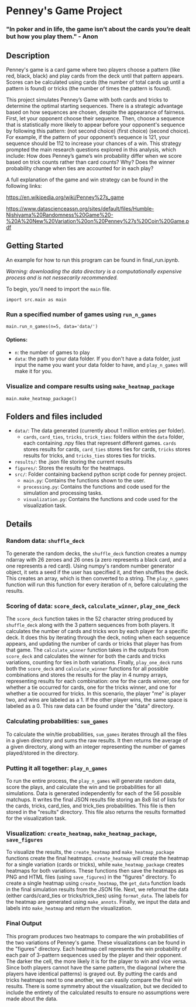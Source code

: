 # Penney's Game Project

###  "In poker and in life, the game isn’t about the cards you’re dealt but how you play them." - Anon

## Description
Penney's game is a card game where two players choose a pattern (like red, black, black) and play cards from the deck until that pattern appears. Scores can be calculated using cards (the number of total cards up until a pattern is found) or tricks (the number of times the pattern is found).

This project simulates Penney’s Game with both cards and tricks to determine the optimal starting sequences. There is a strategic advantage based on how sequences are chosen, despite the appearance of fairness. First, let your opponent choose their sequence. Then, choose a sequence that is statistically more likely to appear before your opponent's sequence by following this pattern: (not second choice) (first choice) (second choice). For example, if the pattern of your opponent’s sequence is 121, your sequence should be 112 to increase your chances of a win. This strategy prompted the main research questions explored in this analysis, which include:
How does Penney’s game’s win probability differ when we score based on trick counts rather than card counts? Why?
Does the winner probability change when ties are accounted for in each play?

A full explanation of the game and win strategy can be found in the following links:

https://en.wikipedia.org/wiki/Penney%27s_game

https://www.datascienceassn.org/sites/default/files/Humble-Nishiyama%20Randomness%20Game%20-%20A%20New%20Variation%20on%20Penney%27s%20Coin%20Game.pdf


## Getting Started

An example for how to run this program can be found in final_run.ipynb.

*Warning: downloading the data directory is a computationally expensive process and is not nessecarily recommended.*

To begin, you'll need to import the `main` file.
```
import src.main as main
```

### Run a specified number of games using `run_n_games`
```
main.run_n_games(n=5, data='data/')
```
#### Options:
- `n`: the number of games to play
- `data`: the path to your data folder. If you don't have a data folder, just input the name you want your data folder to have, and `play_n_games` will make it for you.

### Visualize and compare results using `make_heatmap_package`

```
main.make_heatmap_package()
```

## Folders and files included
- `data/`: The data generated (currently about 1 million entries per folder).
    - `cards`, `card_ties`, `tricks`, `trick_ties`: folders within the `data` folder, each containing .npy files that represent different games. `cards` stores results for cards, `card_ties` stores ties for cards, `tricks` stores results for tricks, and `tricks_ties` stores ties for tricks.
- `results/`: the .json file storing the current results
- `figures/`: Stores the results for the heatmaps.
- `src/`: Folder containing backend python script code for penney project.
    - `main.py`: Contains the functions shown to the user.
    - `processing.py`: Contains the functions and code used for the simulation and processing tasks.
    - `visualization.py`: Contains the functions and code used for the visualization task.

## Details

### Random data: `shuffle_deck`
To generate the random decks, the `shuffle_deck` function creates a numpy ndarray with 26 zeroes and 26 ones (a zero represents a black card, and a one represents a red card). Using numpy's random number generator object, it sets a seed if the user has specified it, and then shuffles the deck. This creates an array, which is then converted to a string.  The `play_n_games` function will run this function for every iteration of n, before calculating the results.

### Scoring of data: `score_deck`, `calculate_winner`, `play_one_deck`
The `score_deck` function takes in the 52 character string produced by `shuffle_deck` along with the 3 pattern sequences from both players. It calculates the number of cards and tricks won by each player for a specific deck. It does this by iterating through the deck, noting when each sequence appears, and updating the number of cards or tricks that player has from that game. The `calculate_winner` function takes in the outputs from `score_deck` and calculates the winner for both the cards and tricks variations, counting for ties in both variations. Finally, `play_one_deck` runs both the `score_deck` and `calculate_winner` functions for all possible combinations and stores the results for the play in 4 numpy arrays, representing results for each combination: one for the cards winner, one for whether a tie occurred for cards, one for the tricks winner, and one for whether a tie occurred for tricks. In this scenario, the player "me" is player two, and wins are labeled as a 1. If the other player wins, the same space is labeled as a 0. This raw data can be found under the "data" directory.

### Calculating probabilities: `sum_games`
To calculate the win/tie probabilities, `sum_games` iterates through all the files in a given directory and sums the raw results. It then returns the average of a given directory, along with an integer representing the number of games played/stored in the directory.

### Putting it all together: `play_n_games`
To run the entire process, the `play_n_games` will generate random data, score the plays, and calculate the win and tie probabilities for all simulations. Data is generated independently for each of the 56 possible matchups. It writes the final JSON results file storing an 8x8 list of lists for the cards, tricks, card_ties, and trick_ties probabilities. This file is then stored in the "results" directory. This file also returns the results formatted for the visualization task.

### Visualization: `create_heatmap`, `make_heatmap_package`, `save_figures`
To visualize the results, the `create_heatmap` and `make_heatmap_package` functions create the final heatmaps. `create_heatmap` will create the heatmap for a single variation (cards or tricks), while `make_heatmap_package` creates heatmaps for both variations. These functions then save the heatmaps as PNG and HTML files (using `save_figures`) in the "figures" directory. To create a single heatmap using `create_heatmap`, the `get_data` function loads in the final simulation results from the JSON file. Next, we reformat the data (either cards/card_ties or tricks/trick_ties) using `format_data`. The labels for the heatmap are generated using `make_annots`. Finally, we input the data and labels into `make_heatmap` and return the visualization.

### Final Output
This program produces two heatmaps to compare the win probabilities of the two variations of Penney's game. These visualizations can be found in the "figures" directory. Each heatmap cell represents the win probability of each pair of 3-pattern sequences used by the player and their opponent. The darker the cell, the more likely it is for the player to win and vice versa. Since both players cannot have the same pattern, the diagonal (where the players have identical patterns) is grayed out. By putting the cards and tricks heatmaps next to one another, we can easily compare the final win results. There is some symmetry about the visualization, but we decided to include the entirety of the calculated results to ensure no assumptions were made about the data.

